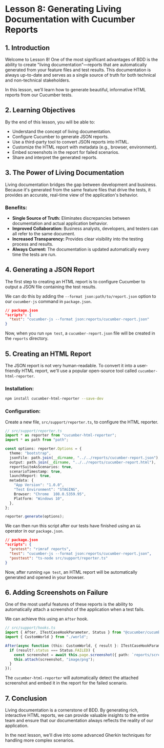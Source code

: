 # Lesson 8: Generating Living Documentation with Cucumber Reports

## 1. Introduction

Welcome to Lesson 8! One of the most significant advantages of BDD is the ability to create "living documentation"—reports that are automatically generated from your feature files and test results. This documentation is always up-to-date and serves as a single source of truth for both technical and non-technical stakeholders.

In this lesson, we'll learn how to generate beautiful, informative HTML reports from our Cucumber tests.

## 2. Learning Objectives

By the end of this lesson, you will be able to:

- Understand the concept of living documentation.
- Configure Cucumber to generate JSON reports.
- Use a third-party tool to convert JSON reports into HTML.
- Customize the HTML report with metadata (e.g., browser, environment).
- Embed screenshots in the report for failed scenarios.
- Share and interpret the generated reports.

## 3. The Power of Living Documentation

Living documentation bridges the gap between development and business. Because it's generated from the same feature files that drive the tests, it provides an accurate, real-time view of the application's behavior.

### Benefits:

- **Single Source of Truth:** Eliminates discrepancies between documentation and actual application behavior.
- **Improved Collaboration:** Business analysts, developers, and testers can all refer to the same document.
- **Increased Transparency:** Provides clear visibility into the testing process and results.
- **Always Current:** The documentation is updated automatically every time the tests are run.

## 4. Generating a JSON Report

The first step to creating an HTML report is to configure Cucumber to output a JSON file containing the test results.

We can do this by adding the `--format json:path/to/report.json` option to our `cucumber-js` command in `package.json`.

```json
// package.json
"scripts": {
  "test": "cucumber-js --format json:reports/cucumber-report.json"
}
```

Now, when you run `npm test`, a `cucumber-report.json` file will be created in the `reports` directory.

## 5. Creating an HTML Report

The JSON report is not very human-readable. To convert it into a user-friendly HTML report, we'll use a popular open-source tool called `cucumber-html-reporter`.

### Installation:

```bash
npm install cucumber-html-reporter --save-dev
```

### Configuration:

Create a new file, `src/support/reporter.ts`, to configure the HTML reporter.

```typescript
// src/support/reporter.ts
import * as reporter from "cucumber-html-reporter";
import * as path from "path";

const options: reporter.Options = {
  theme: "bootstrap",
  jsonFile: path.join(__dirname, "../../reports/cucumber-report.json"),
  output: path.join(__dirname, "../../reports/cucumber-report.html"),
  reportSuiteAsScenarios: true,
  scenarioTimestamp: true,
  launchReport: true,
  metadata: {
    "App Version": "1.0.0",
    "Test Environment": "STAGING",
    Browser: "Chrome  108.0.5359.95",
    Platform: "Windows 10",
  },
};

reporter.generate(options);
```

We can then run this script after our tests have finished using an `&&` operator in our `package.json`.

```json
// package.json
"scripts": {
  "pretest": "rimraf reports",
  "test": "cucumber-js --format json:reports/cucumber-report.json",
  "posttest": "ts-node src/support/reporter.ts"
}
```

Now, after running `npm test`, an HTML report will be automatically generated and opened in your browser.

## 6. Adding Screenshots on Failure

One of the most useful features of these reports is the ability to automatically attach a screenshot of the application when a test fails.

We can achieve this using an `After` hook.

```typescript
// src/support/hooks.ts
import { After, ITestCaseHookParameter, Status } from "@cucumber/cucumber";
import { CustomWorld } from "./world";

After(async function (this: CustomWorld, { result }: ITestCaseHookParameter) {
  if (result?.status === Status.FAILED) {
    const screenshot = await this.page.screenshot({ path: `reports/screenshots/${pickle.name}.png`, fullPage: true });
    this.attach(screenshot, "image/png");
  }
});
```

The `cucumber-html-reporter` will automatically detect the attached screenshot and embed it in the report for the failed scenario.

## 7. Conclusion

Living documentation is a cornerstone of BDD. By generating rich, interactive HTML reports, we can provide valuable insights to the entire team and ensure that our documentation always reflects the reality of our application.

In the next lesson, we'll dive into some advanced Gherkin techniques for handling more complex scenarios.